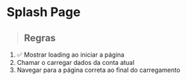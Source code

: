# Splash Page

> ## Regras

1. ✅ Mostrar loading ao iniciar a página
2. Chamar o carregar dados da conta atual
3. Navegar para a página correta ao final do carregamento
